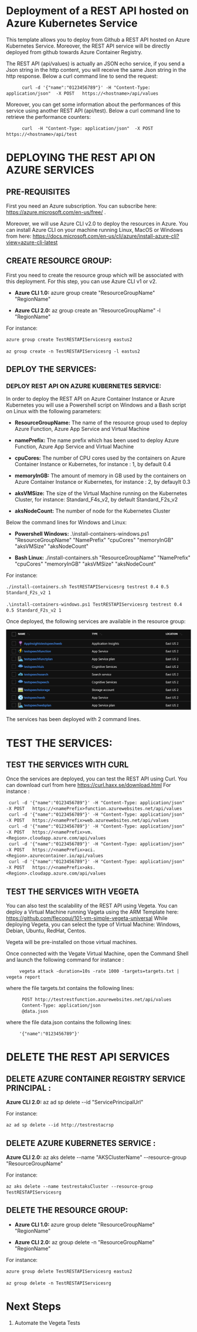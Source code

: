 # Deployment of a REST API  hosted on Azure Kubernetes Service

This template allows you to deploy from Github a REST API  hosted on Azure Kubernetes Service. Moreover, the REST API service will be directly deployed from github towards Azure Container Registry.

The REST API (api/values) is actually an JSON echo service, if you send a Json string in the http content, you will receive the same Json string in the http response.
Below a curl command line to send the request:


          curl -d '{"name":"0123456789"}' -H "Content-Type: application/json"  -X POST   https://<hostname>/api/values


Moreover, you can get some information about the performances of this service using another REST API (api/test).
Below a curl command line to retrieve the performance counters:


          curl  -H "Content-Type: application/json"  -X POST   https://<hostname>/api/test




# DEPLOYING THE REST API ON AZURE SERVICES

## PRE-REQUISITES
First you need an Azure subscription.
You can subscribe here:  https://azure.microsoft.com/en-us/free/ . </p>
Moreover, we will use Azure CLI v2.0 to deploy the resources in Azure.
You can install Azure CLI on your machine running Linux, MacOS or Windows from here: https://docs.microsoft.com/en-us/cli/azure/install-azure-cli?view=azure-cli-latest 



## CREATE RESOURCE GROUP:
First you need to create the resource group which will be associated with this deployment. For this step, you can use Azure CLI v1 or v2.

* **Azure CLI 1.0:** azure group create "ResourceGroupName" "RegionName"

* **Azure CLI 2.0:** az group create an "ResourceGroupName" -l "RegionName"

For instance:

    azure group create TestRESTAPIServicesrg eastus2

    az group create -n TestRESTAPIServicesrg -l eastus2

## DEPLOY THE SERVICES:

### DEPLOY REST API ON AZURE KUBERNETES SERVICE:

In order to deploy the REST API on Azure Container Instance or Azure Kubernetes you will use a Powershell script on Windows and a Bash script on Linux with the following parameters:</p>
* **ResourceGroupName:**						The name of the resource group used to deploy Azure Function, Azure App Service and Virtual Machine</p>
* **namePrefix:**						The name prefix which has been used to deploy Azure Function, Azure App Service and Virtual Machine</p>
* **cpuCores:**						The number of CPU cores used by the containers on Azure Container Instance or Kubernetes, for instance : 1, by default 0.4 </p>
* **memoryInGB:**				The amount of memory in GB used by the containers on Azure Container Instance or Kubernetes, for instance : 2, by defauylt 0.3 </p>
* **aksVMSize:**                        The size of the Virtual Machine running on the Kubernetes Cluster, for instance: Standard_F4s_v2, by default Standard_F2s_v2</p>
* **aksNodeCount:**                         The number of node for the Kubernetes Cluster</p>
</p>
</p>

Below the command lines for Windows and Linux:

* **Powershell Windows:** .\install-containers-windows.ps1  "ResourceGroupName" "NamePrefix" "cpuCores" "memoryInGB" "aksVMSize" "aksNodeCount"

* **Bash Linux:** ./install-containers.sh "ResourceGroupName" "NamePrefix" "cpuCores" "memoryInGB" "aksVMSize" "aksNodeCount"


For instance:

    ./install-containers.sh TestRESTAPIServicesrg testrest 0.4 0.5 Standard_F2s_v2 1

    .\install-containers-windows.ps1 TestRESTAPIServicesrg testrest 0.4 0.5 Standard_F2s_v2 1

Once deployed, the following services are available in the resource group:


![](https://raw.githubusercontent.com/flecoqui/TestRESTAPIServices/master/Docs/1-deploy.png)


The services has been deployed with 2 command lines.



# TEST THE SERVICES:

## TEST THE SERVICES WITH CURL
Once the services are deployed, you can test the REST API using Curl. You can download curl from here https://curl.haxx.se/download.html 
For instance :

     curl -d '{"name":"0123456789"}' -H "Content-Type: application/json"  -X POST   https://<namePrefix>function.azurewebsites.net/api/values
     curl -d '{"name":"0123456789"}' -H "Content-Type: application/json"  -X POST   https://<namePrefix>web.azurewebsites.net/api/values
     curl -d '{"name":"0123456789"}' -H "Content-Type: application/json"  -X POST   https://<namePrefix>vm.<Region>.cloudapp.azure.com/api/values
     curl -d '{"name":"0123456789"}' -H "Content-Type: application/json"  -X POST   https://<namePrefix>aci.<Region>.azurecontainer.io/api/values
     curl -d '{"name":"0123456789"}' -H "Content-Type: application/json"  -X POST   https://<namePrefix>aks.<Region>.cloudapp.azure.com/api/values

</p>

## TEST THE SERVICES WITH VEGETA
You can also test the scalability of the REST API using Vegeta. 
You can deploy a Virtual Machine running Vageta using the ARM Template here: https://github.com/flecoqui/101-vm-simple-vegeta-universal 
While deploying Vegeta, you can select the type of Virtual Machine: Windows, Debian, Ubuntu, RedHat, Centos.

Vegeta will be pre-installed on those virtual machines.

Once connected with the Vegate Virtual Machine, open the Command Shell and launch the following command for instance :</p>


         vegeta attack -duration=10s -rate 1000 -targets=targets.txt | vegeta report 



where the file targets.txt contains the following lines: </p>


          POST http://testrestfunction.azurewebsites.net/api/values
          Content-Type: application/json
          @data.json



where the file data.json contains the following lines: </p>


         '{"name":"0123456789"}'


# DELETE THE REST API SERVICES 

## DELETE AZURE CONTAINER REGISTRY SERVICE PRINCIPAL :

**Azure CLI 2.0:** az ad sp  delete --id "ServicePrincipalUrl"

For instance:

    az ad sp delete --id http://testrestacrsp

## DELETE AZURE KUBERNETES SERVICE :

**Azure CLI 2.0:** az aks delete --name "AKSClusterName" --resource-group "ResourceGroupName" 

For instance:

    az aks delete --name testrestaksCluster --resource-group TestRESTAPIServicesrg


## DELETE THE RESOURCE GROUP:

* **Azure CLI 1.0:**      azure group delete "ResourceGroupName" "RegionName"

* **Azure CLI 2.0:**  az group delete -n "ResourceGroupName" "RegionName"

For instance:

    azure group delete TestRESTAPIServicesrg eastus2

    az group delete -n TestRESTAPIServicesrg 





# Next Steps

1. Automate the Vegeta Tests  
